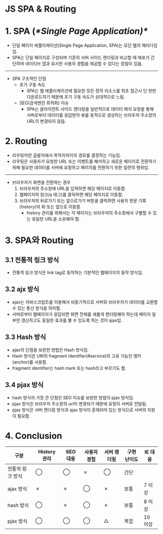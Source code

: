 # JS SPA & Routing

# 1. SPA (***\*Single Page Application)\****

- 단일 페이지 애플리케이션(Single Page Application, SPA)는 모던 웹의 패러다임임.
- SPA는 단일 페이지로 구성되며 기존의 서버 사이드 렌더링과 비교할 때 배포가 간단하며 네이티브 앱과 유사한 사용자 경험을 제공할 수 있다는 장점이 있음.

------

- SPA 구조적인 단점
  - 초기 구동 속도
    - SPA는 웹 애플리케이션에 필요한 모든 정적 리소스를 최초 접근시 단 한번 다운로드하기 때문에 초기 구동 속도가 상대적으로 느림.
  - SEO(검색엔진 최적화) 이슈
    - SPA는 클라이언트 사이드 렌더링을 일반적으로 데이터 패치 요청을 통해 서버로부터 데이터를 응답받아 뷰를 동적으로 생성하는 브라우저 주소창의 URL이 변경되지 않음.

# 2. Routing

- 라우팅이란 출발지에서 목적지까지의 경로를 결정하는 기능임.
- 라우팅은 사용자가 요청한 URL 또는 이벤트를 해석하고 새로운 페이지로 전환하기 위해 필요한 데이터를 서버에 요청하고 페이지를 전환하기 위한 일련의 행위임.

------

- 브라우저가 화면을 전환하는 경우
  1. 브라우저의 주소창에 URL을 입력하면 해당 페이지로 이동함.
  2. 웹페이지의 링크(a 태그)를 클릭하면 해당 페이지로 이동함.
  3. 브라우저의 뒤로가기 또는 앞으로가기 버튼을 클릭하면 사용자 방문 기록(history)의 뒤 또는 앞으로 이동함.
     - history 관리를 위해서는 각 페이지는 브라우저의 주소창에서 구별할 수 있는 유일한 URL을 소유해야 함.

# 3. SPA와 Routing

## 3.1 전통적 링크 방식

- 전통적 링크 방식은 link tag로 동작하는 기본적인 웹페이지의 동작 방식임.

## 3.2 ajx 방식

- ajax는 자바스크립트를 이용해서 비동기적으로 서버와 브라우저가 데이터를 교환할 수 있는 통신 방식을 의미함.
- 서버로부터 웹페이지가 응답되면 화면 전체를 새롭게 렌더링해야 하는데 페이지 일부만 갱신하고도 동일한 효과를 볼 수 있도록 하는 것이 ajax임.

## 3.3 Hash 방식

- ajax의 단점을 보완한 방법은 Hash 방식임.
- Hash 방식은 URI의 fragment identifier(#service)의 고유 기능인 앵커(anchor)를 사용함.
- fragment identifier는 hash mark 또는 hash라고 부르기도 함.

## 3.4 pjax 방식

- hash 방식의 가장 큰 단점인 SEO 이슈를 보완한 방법이 pjax 방식임.
- pjax 방식은 브라우저 주소창의 url이 변경되기 때문에 요청이 서버로 전달됨.
- pjax 방식은 서버 렌더링 방식과 ajax 방식이 혼재되어 있는 방식으로 서버의 지원이 필요함.

# 4. Conclusion

| 구분             | History 관리 | SEO 대응 | 사용자 경험 | 서버 렌더링 | 구현 난이도 | IE 대응 |
| ---------------- | ------------ | -------- | ----------- | ----------- | ----------- | ------- |
| 전통적 링크 방식 | ◯            | ◯        | ✗           | ◯           | 간단        |         |
| ajax 방식        | ✗            | ✗        | ◯           | ✗           | 보통        | 7 이상  |
| hash 방식        | ◯            | ✗        | ◯           | ✗           | 보통        | 8 이상  |
| pjax 방식        | ◯            | ◯        | ◯           | △           | 복잡        | 10 이상 |